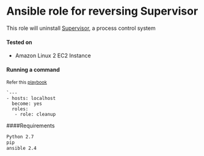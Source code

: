 # Ansible role for reversing Supervisor


This role will uninstall [Supervisor](https://supervisord.org/), a process 
control system


#### Tested on

  * Amazon Linux 2 EC2 Instance


#### Running a command
<small>Refer this [playbook](https://github.com/sre-tools/ansible-supervisor-amzn2/blob/master/playbook.yml)</small><br/>
```
`---
- hosts: localhost
  become: yes
  roles:
   - role: cleanup
```

####Requirements
```bash
Python 2.7
pip
ansible 2.4
```